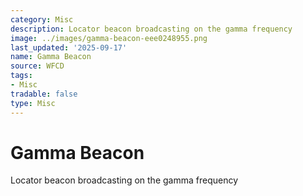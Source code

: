 ```yaml
---
category: Misc
description: Locator beacon broadcasting on the gamma frequency
image: ../images/gamma-beacon-eee0248955.png
last_updated: '2025-09-17'
name: Gamma Beacon
source: WFCD
tags:
- Misc
tradable: false
type: Misc
---
```


# Gamma Beacon

Locator beacon broadcasting on the gamma frequency

